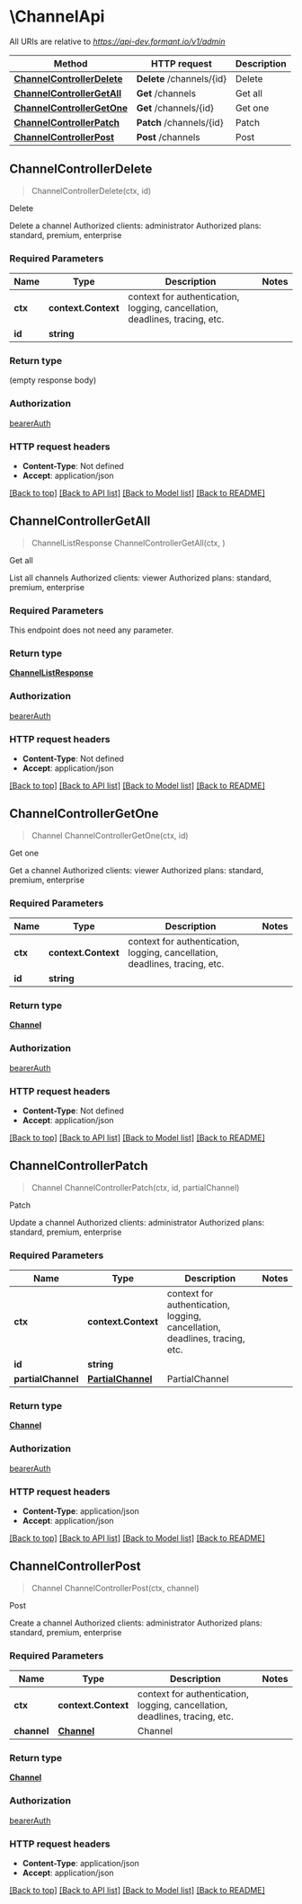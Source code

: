 # \ChannelApi

All URIs are relative to *https://api-dev.formant.io/v1/admin*

Method | HTTP request | Description
------------- | ------------- | -------------
[**ChannelControllerDelete**](ChannelApi.md#ChannelControllerDelete) | **Delete** /channels/{id} | Delete
[**ChannelControllerGetAll**](ChannelApi.md#ChannelControllerGetAll) | **Get** /channels | Get all
[**ChannelControllerGetOne**](ChannelApi.md#ChannelControllerGetOne) | **Get** /channels/{id} | Get one
[**ChannelControllerPatch**](ChannelApi.md#ChannelControllerPatch) | **Patch** /channels/{id} | Patch
[**ChannelControllerPost**](ChannelApi.md#ChannelControllerPost) | **Post** /channels | Post



## ChannelControllerDelete

> ChannelControllerDelete(ctx, id)

Delete

Delete a channel Authorized clients: administrator Authorized plans: standard, premium, enterprise

### Required Parameters


Name | Type | Description  | Notes
------------- | ------------- | ------------- | -------------
**ctx** | **context.Context** | context for authentication, logging, cancellation, deadlines, tracing, etc.
**id** | **string**|  | 

### Return type

 (empty response body)

### Authorization

[bearerAuth](../README.md#bearerAuth)

### HTTP request headers

- **Content-Type**: Not defined
- **Accept**: application/json

[[Back to top]](#) [[Back to API list]](../README.md#documentation-for-api-endpoints)
[[Back to Model list]](../README.md#documentation-for-models)
[[Back to README]](../README.md)


## ChannelControllerGetAll

> ChannelListResponse ChannelControllerGetAll(ctx, )

Get all

List all channels Authorized clients: viewer Authorized plans: standard, premium, enterprise

### Required Parameters

This endpoint does not need any parameter.

### Return type

[**ChannelListResponse**](ChannelListResponse.md)

### Authorization

[bearerAuth](../README.md#bearerAuth)

### HTTP request headers

- **Content-Type**: Not defined
- **Accept**: application/json

[[Back to top]](#) [[Back to API list]](../README.md#documentation-for-api-endpoints)
[[Back to Model list]](../README.md#documentation-for-models)
[[Back to README]](../README.md)


## ChannelControllerGetOne

> Channel ChannelControllerGetOne(ctx, id)

Get one

Get a channel Authorized clients: viewer Authorized plans: standard, premium, enterprise

### Required Parameters


Name | Type | Description  | Notes
------------- | ------------- | ------------- | -------------
**ctx** | **context.Context** | context for authentication, logging, cancellation, deadlines, tracing, etc.
**id** | **string**|  | 

### Return type

[**Channel**](Channel.md)

### Authorization

[bearerAuth](../README.md#bearerAuth)

### HTTP request headers

- **Content-Type**: Not defined
- **Accept**: application/json

[[Back to top]](#) [[Back to API list]](../README.md#documentation-for-api-endpoints)
[[Back to Model list]](../README.md#documentation-for-models)
[[Back to README]](../README.md)


## ChannelControllerPatch

> Channel ChannelControllerPatch(ctx, id, partialChannel)

Patch

Update a channel Authorized clients: administrator Authorized plans: standard, premium, enterprise

### Required Parameters


Name | Type | Description  | Notes
------------- | ------------- | ------------- | -------------
**ctx** | **context.Context** | context for authentication, logging, cancellation, deadlines, tracing, etc.
**id** | **string**|  | 
**partialChannel** | [**PartialChannel**](PartialChannel.md)| PartialChannel | 

### Return type

[**Channel**](Channel.md)

### Authorization

[bearerAuth](../README.md#bearerAuth)

### HTTP request headers

- **Content-Type**: application/json
- **Accept**: application/json

[[Back to top]](#) [[Back to API list]](../README.md#documentation-for-api-endpoints)
[[Back to Model list]](../README.md#documentation-for-models)
[[Back to README]](../README.md)


## ChannelControllerPost

> Channel ChannelControllerPost(ctx, channel)

Post

Create a channel Authorized clients: administrator Authorized plans: standard, premium, enterprise

### Required Parameters


Name | Type | Description  | Notes
------------- | ------------- | ------------- | -------------
**ctx** | **context.Context** | context for authentication, logging, cancellation, deadlines, tracing, etc.
**channel** | [**Channel**](Channel.md)| Channel | 

### Return type

[**Channel**](Channel.md)

### Authorization

[bearerAuth](../README.md#bearerAuth)

### HTTP request headers

- **Content-Type**: application/json
- **Accept**: application/json

[[Back to top]](#) [[Back to API list]](../README.md#documentation-for-api-endpoints)
[[Back to Model list]](../README.md#documentation-for-models)
[[Back to README]](../README.md)


